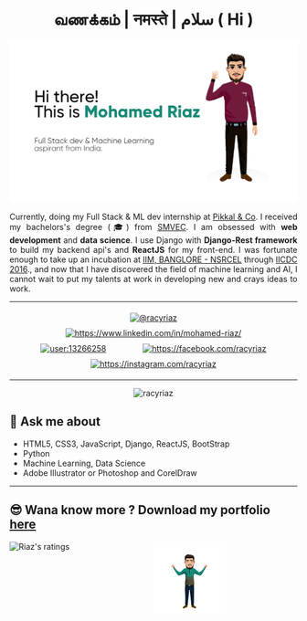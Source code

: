 <h1 align="center"> வணக்கம் | नमस्ते | سلام ( Hi ) </h1>

![](./github_cover_page.jpg)
<p style='text-align:justify; text-justify: inter-word'>
Currently, doing my Full Stack & ML dev internship at <a href="https://www.pikkal.com/">Pikkal & Co</a>. I received my bachelors's degree (🎓) from <a href="https://smvec.ac.in/">SMVEC</a>. I am obsessed with <b>web development</b> and <b>data science</b>. I use Django with <b>Django-Rest framework</b> to build my backend api's and <b>ReactJS</b> for my front-end. I was fortunate enough to take up an incubation at <a href="https://www.nsrcel.org/">IIM, BANGLORE - NSRCEL</a> through <a href="https://innovate.mygov.in/india-innovation-challenge-design-contest">IICDC 2016</a>., and now that I have discovered the field of machine learning and AI, I cannot wait to put my talents at work in developing new and crays ideas to work.</p>
<hr />

<p align=center>
<a href="https://twitter.com/@racyriaz" target="blank"><img style="margin:5px 30px;" align="center" src="https://cdn.jsdelivr.net/npm/simple-icons@3.0.1/icons/twitter.svg" alt="@racyriaz" height="25" width="25" /></a>
<a href="https://linkedin.com/in/https://www.linkedin.com/in/mohamed-riaz/" target="blank"><img style="margin:5px 30px;" align="center" src="https://cdn.jsdelivr.net/npm/simple-icons@3.0.1/icons/linkedin.svg" alt="https://www.linkedin.com/in/mohamed-riaz/" height="25" width="25" /></a>
<a href="https://stackoverflow.com/users/user:13266258" target="blank"><img align="center" style="margin:5px 30px;" src="https://cdn.jsdelivr.net/npm/simple-icons@3.0.1/icons/stackoverflow.svg" alt="user:13266258" height="25" width="25" /></a>
<a href="https://fb.com/https://facebook.com/racyriaz" target="blank"><img align="center" style="margin:5px 30px;" src="https://cdn.jsdelivr.net/npm/simple-icons@3.0.1/icons/facebook.svg" alt="https://facebook.com/racyriaz" height="25" width="25" /></a>
<a href="https://instagram.com/https://instagram.com/racyriaz" target="blank"><img align="center" style="margin:5px 30px;" src="https://cdn.jsdelivr.net/npm/simple-icons@3.0.1/icons/instagram.svg" alt="https://instagram.com/racyriaz" height="25" width="25" /></a>
</p>
<hr />
<p align="center"> <img src="https://komarev.com/ghpvc/?username=racyriaz" alt="racyriaz" /> </p>

## 💬 **Ask me about**
  - HTML5, CSS3, JavaScript, Django, ReactJS, BootStrap
  - Python
  - Machine Learning, Data Science
  - Adobe Illustrator or Photoshop and CorelDraw
<hr />

## 😎 Wana know more ? Download my portfolio [here](./mohamed_riaz_2021.pdf)

<div style="display:flex; flex-direction:row;">
  <img style="display:flex;" width="50%" height="auto" src="https://github-readme-stats.vercel.app/api?username=racyriaz&show_icons=true" alt="Riaz's ratings" />
  <img style="display:flex;" width="25%" height="auto" src="./eyes%20closed%20blue%20t.png" alt="smiling emoji of riaz" />
</div>

